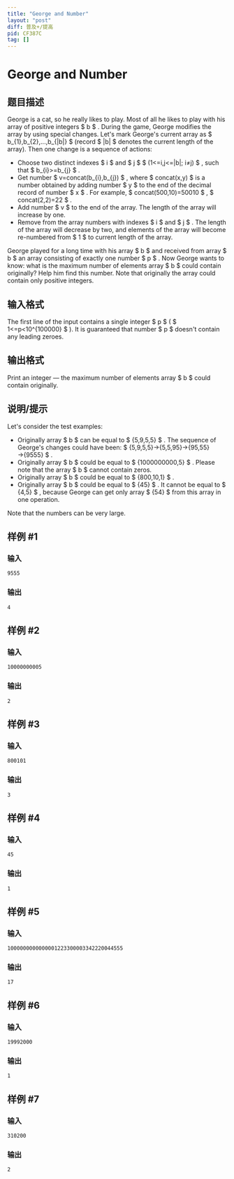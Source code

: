 ```yaml
---
title: "George and Number"
layout: "post"
diff: 普及+/提高
pid: CF387C
tag: []
---
```


# George and Number

## 题目描述

George is a cat, so he really likes to play. Most of all he likes to play with his array of positive integers $ b $ . During the game, George modifies the array by using special changes. Let's mark George's current array as $ b_{1},b_{2},...,b_{|b|} $ (record $ |b| $ denotes the current length of the array). Then one change is a sequence of actions:

- Choose two distinct indexes $ i $ and $ j $ $ (1<=i,j<=|b|; i≠j) $ , such that $ b_{i}>=b_{j} $ .
- Get number $ v=concat(b_{i},b_{j}) $ , where $ concat(x,y) $ is a number obtained by adding number $ y $ to the end of the decimal record of number $ x $ . For example, $ concat(500,10)=50010 $ , $ concat(2,2)=22 $ .
- Add number $ v $ to the end of the array. The length of the array will increase by one.
- Remove from the array numbers with indexes $ i $ and $ j $ . The length of the array will decrease by two, and elements of the array will become re-numbered from $ 1 $ to current length of the array.

George played for a long time with his array $ b $ and received from array $ b $ an array consisting of exactly one number $ p $ . Now George wants to know: what is the maximum number of elements array $ b $ could contain originally? Help him find this number. Note that originally the array could contain only positive integers.

## 输入格式

The first line of the input contains a single integer $ p $ ( $ 1<=p&lt;10^{100000} $ ). It is guaranteed that number $ p $ doesn't contain any leading zeroes.

## 输出格式

Print an integer — the maximum number of elements array $ b $ could contain originally.

## 说明/提示

Let's consider the test examples:

- Originally array $ b $ can be equal to $ {5,9,5,5} $ . The sequence of George's changes could have been: $ {5,9,5,5}→{5,5,95}→{95,55}→{9555} $ .
- Originally array $ b $ could be equal to $ {1000000000,5} $ . Please note that the array $ b $ cannot contain zeros.
- Originally array $ b $ could be equal to $ {800,10,1} $ .
- Originally array $ b $ could be equal to $ {45} $ . It cannot be equal to $ {4,5} $ , because George can get only array $ {54} $ from this array in one operation.

Note that the numbers can be very large.

## 样例 #1

### 输入

```
9555

```

### 输出

```
4
```

## 样例 #2

### 输入

```
10000000005

```

### 输出

```
2
```

## 样例 #3

### 输入

```
800101

```

### 输出

```
3
```

## 样例 #4

### 输入

```
45

```

### 输出

```
1
```

## 样例 #5

### 输入

```
1000000000000001223300003342220044555

```

### 输出

```
17
```

## 样例 #6

### 输入

```
19992000

```

### 输出

```
1
```

## 样例 #7

### 输入

```
310200

```

### 输出

```
2
```

